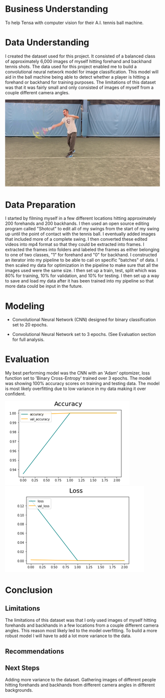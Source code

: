 # Business Understanding

To help Tensa with computer vision for their A.I. tennis ball machine.

# Data Understanding

I created the dataset used for this project. It consisted of a balanced class of approximately 6,000 images of myself hitting forehand and backhand tennis shots. The data used for this project enabled me to build a convolutional neural network model for image classification. This model will aid in the ball machine being able to detect whether a player is hitting a forehand or backhand for training purposes. The limitations of this dataset was that it was fairly small and only consisted of images of myself from a couple different camera angles.

![forehandshot](images/forehandvids_493.jpg)

# Data Preparation

   I started by filming myself in a few different locations hitting approximately 200 forehands and 200 backhands. I then used an open source editing program called "Shotcut" to edit all of my swings from the start of my swing up until the point of contact with the tennis ball. I eventually added images that included more of a complete swing. I then converted these edited videos into mp4 format so that they could be extracted into frames.
    I extracted the frames into folders and labeled the frames as either belonging to one of two classes, "1" for forehand and "0" for backhand. I constructed an iterator into my pipeline to be able to call on specific "batches" of data. I then scaled my data for optimization in the pipeline to make sure that all the images used were the same size.
    I then set up a train, test, split which was 80% for training, 10% for validation, and 10% for testing. I then set up a way to save and load my data after it has been trained into my pipeline so that more data could be input in the future.

# Modeling

- Convolutional Neural Network (CNN) designed for binary classification set to 20 epochs.

- Convolutional Neural Network set to 3 epochs. (See Evaluation section for full analysis.

# Evaluation

My best performing model was the CNN with an 'Adam' optomizer, loss function set to 'Binary Cross-Entropy' trained over 3 epochs. The model was showing 100% accuracy scores on training and testing data. The model is most likely overfitting due to low variance in my data making it over confident.

![accuracy](images/accuracy.png)
![loss](images/loss.png)


# Conclusion


## Limitations

The limitations of this dataset was that I only used images of myself hitting forehands and backhands in a few locations from a couple different camera angles. This reason most likely led to the model overfitting. To build a more robust model I will have to add a lot more variance to the data.

## Recommendations

## Next Steps

Adding more variance to the dataset. 
Gathering images of different people hitting forehands and backhands from different camera angles in different backgrounds.


